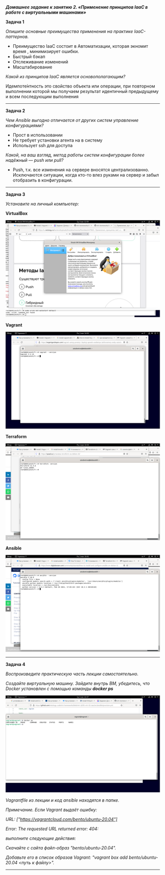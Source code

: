 
***Домашнее задание к занятию 2. «Применение принципов IaaC в работе с виртуальными машинами»***

**Задача 1**

*Опишите основные преимущества применения на практике IaaC-паттернов.*

 - Преимущество IaaC состоит в Автоматизации, которая экномит время , минимизирует ошибки.
 - Быстрый бэкап 
 - Отслеживание изменений
 - Масштабирование

*Какой из принципов IaaC является основополагающим?*

Идемпоте́нтность это свойство объекта или операции, при повторном выполнении которой мы получаем результат идентичный предыдущему и всем последующим выполнения
***

**Задача 2**

*Чем Ansible выгодно отличается от других систем управление конфигурациями?*

- Прост в использовании
- Не требует установки агента на в систему
- Использует ssh для доступа


*Какой, на ваш взгляд, метод работы систем конфигурации более надёжный — push или pull?*

- Push, т.к. все изменения на сервере вносятся централизованно. Исключаются ситуации, когда кто-то влез руками на сервер и забыл отобразить в конфигурации. 
***

**Задача 3**

*Установите на личный компьютер:*


**VirtualBox**

![Virtualbox](https://github.com/zatulik2606/Netology-devops/blob/screenshorts/virtualboxnew.png)


**Vagrant**

![Vagrant](https://github.com/zatulik2606/Netology-devops/blob/screenshorts/vagrant.png)


**Terraform**


![Terraform](https://github.com/zatulik2606/Netology-devops/blob/screenshorts/terraform.png)


**Ansible**


![Ansible](https://github.com/zatulik2606/Netology-devops/blob/screenshorts/ansible.png)

***




**Задача 4**

*Воспроизведите практическую часть лекции самостоятельно.*

*Создайте виртуальную машину.*
*Зайдите внутрь ВМ, убедитесь, что Docker установлен с помощью команды*
***docker ps***

![Dockerps](https://github.com/zatulik2606/Netology-devops/blob/screenshorts/dockerps.png)


*Vagrantfile из лекции и код ansible находятся в папке.*


*Примечание. Если Vagrant выдаёт ошибку:*


*URL: ["https://vagrantcloud.com/bento/ubuntu-20.04"]*     


*Error: The requested URL returned error: 404:*


*выполните следующие действия:*


*Скачайте с сайта файл-образ "bento/ubuntu-20.04".*


*Добавьте его в список образов Vagrant: "vagrant box add bento/ubuntu-20.04 <путь к файлу>".*
***
